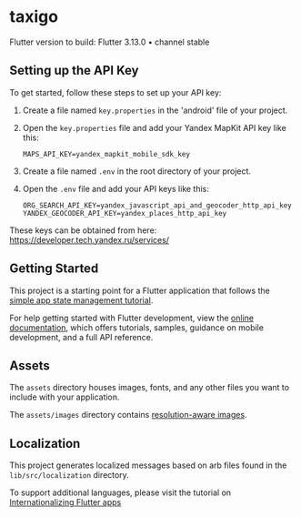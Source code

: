 # taxigo

Flutter version to build: Flutter 3.13.0 • channel stable

## Setting up the API Key

To get started, follow these steps to set up your API key:

1. Create a file named `key.properties` in the 'android' file of your project.

2. Open the `key.properties` file and add your Yandex MapKit API key like this:

   ```properties
   MAPS_API_KEY=yandex_mapkit_mobile_sdk_key

3. Create a file named `.env` in the root directory of your project.

2. Open the `.env` file and add your API keys like this:

   ```env
   ORG_SEARCH_API_KEY=yandex_javascript_api_and_geocoder_http_api_key
   YANDEX_GEOCODER_API_KEY=yandex_places_http_api_key

These keys can be obtained from here: https://developer.tech.yandex.ru/services/

## Getting Started

This project is a starting point for a Flutter application that follows the
[simple app state management
tutorial](https://flutter.dev/docs/development/data-and-backend/state-mgmt/simple).

For help getting started with Flutter development, view the
[online documentation](https://flutter.dev/docs), which offers tutorials,
samples, guidance on mobile development, and a full API reference.

## Assets

The `assets` directory houses images, fonts, and any other files you want to
include with your application.

The `assets/images` directory contains [resolution-aware
images](https://flutter.dev/docs/development/ui/assets-and-images#resolution-aware).

## Localization

This project generates localized messages based on arb files found in
the `lib/src/localization` directory.

To support additional languages, please visit the tutorial on
[Internationalizing Flutter
apps](https://flutter.dev/docs/development/accessibility-and-localization/internationalization)
